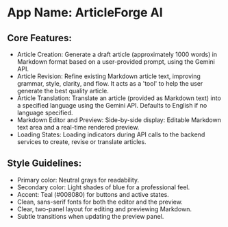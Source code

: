 # **App Name**: ArticleForge AI

## Core Features:

- Article Creation: Generate a draft article (approximately 1000 words) in Markdown format based on a user-provided prompt, using the Gemini API.
- Article Revision: Refine existing Markdown article text, improving grammar, style, clarity, and flow. It acts as a 'tool' to help the user generate the best quality article.
- Article Translation: Translate an article (provided as Markdown text) into a specified language using the Gemini API. Defaults to English if no language specified.
- Markdown Editor and Preview: Side-by-side display: Editable Markdown text area and a real-time rendered preview.
- Loading States: Loading indicators during API calls to the backend services to create, revise or translate articles.

## Style Guidelines:

- Primary color: Neutral grays for readability.
- Secondary color: Light shades of blue for a professional feel.
- Accent: Teal (#008080) for buttons and active states.
- Clean, sans-serif fonts for both the editor and the preview.
- Clear, two-panel layout for editing and previewing Markdown.
- Subtle transitions when updating the preview panel.
